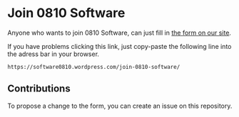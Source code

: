 # Join 0810 Software
Anyone who wants to join 0810 Software, can just fill in [the form on our site](https://software0810.wordpress.com/join-0810-software/).

If you have problems clicking this link, just copy-paste the following line into the adress bar in your browser.

`https://software0810.wordpress.com/join-0810-software/`

## Contributions
To propose a change to the form, you can create an issue on this repository.
